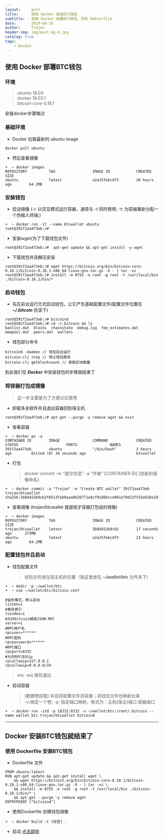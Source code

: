 ```yaml
---
layout:     post
title:      使用 Docker 安装BTC钱包
subtitle:   使用 Docker 部署BTC钱包，另有 Dokcerfile
date:       2019-08-16
author:     Trojan
header-img: img/post-bg-9.jpg
catalog: true
tags:
    - Docket
---
```


## 使用 Docker 部署BTC钱包

### **环境**
>  ubuntu 18.04  
>  docker 19.03.1  
>  *bitcoin-core-0.18.1*

安装docker步骤略过

### **基础环境**   
- Docker 拉取最新的 ubuntu image   
```
docker pull ubuntu 
```   
- 然后查看镜像   

```
➜  ~ docker images
REPOSITORY          TAG                 IMAGE ID            CREATED             SIZE
ubuntu              latest              a2a15febcdf3        20 hours ago        64.2MB
```   

### **安装钱包**   

- 启动镜像 (-i: 以交互模式运行容器，通常与 -t 同时使用; -t: 为容器重新分配一个伪输入终端;)   
```
➜  ~ docker run -it --name btcwallet ubuntu
root@391f2aa473eb:/# 
```   

- 安装wget(为了下载钱包文件)   

```
root@391f2aa473eb:/#  apt-get update && apt-get install -y wget
```   

- 下载钱包并且解压安装   

```
root@391f2aa473eb:/# wget https://bitcoin.org/bin/bitcoin-core-0.18.1/bitcoin-0.18.1-x86_64-linux-gnu.tar.gz -O - | tar -xz
root@391f2aa473eb:/# install -m 0755 -o root -g root -t /usr/local/bin ./bitcoin-0.18.1/bin/*
```   

### **启动钱包**   

- 先在前台运行方式启动钱包，让它产生基础配置文件(配置文件位置在  ***~/.bitcoin***  目录下)   

```
root@391f2aa473eb:/# bitcoind
root@391f2aa473eb:/# cd ~/.bitcoin && ls
banlist.dat  blocks  chainstate  debug.log  fee_estimates.dat  mempool.dat  peers.dat  wallets
```   

- 钱包部分命令   

```
bitcoind -daemon // 钱包后台运行
bitcoin-cli stop // 停止钱包服务
bitcoin-cli getblockcount // 获取区块数量
```   

到此我们在 ***Docker*** 中安装钱包的步骤就结束了   


### **将容器打包成镜像**   

> 这一步主要是为了方便以后使用   

- 卸载多余软件并且退出容器回到宿主机   

```
root@391f2aa473eb:/# apt-get --purge -y remove wget && exit
```   

- 查看容器   

```
➜  ~ docker ps -a
CONTAINER ID        IMAGE               COMMAND             CREATED             STATUS                      PORTS               NAMES
391f2aa473eb        ubuntu              "/bin/bash"         3 hours ago         Exited (0) 34 seconds ago                       btcwallet
```   

- 打包   

   > docker commit -m  "提交信息"   -a  "作者"   [CONTAINER ID]  [给新的镜像命名]   
   
```
➜  ~ docker commit -a "Trojan" -m "Create BTC wallet" 391f2aa473eb trojan/btcwallet
sha256:3b8d452b9cb2f6513fab9aaa8b26771e8cf91d66cce901e79d13f532e610a191
```   

- 查看镜像 (trojan/btcwallet 就是刚才容器打包成的镜像)   

```
➜  ~ docker images
REPOSITORY          TAG                 IMAGE ID            CREATED             SIZE
trojan/btcwallet    latest              3b8d452b9cb2        17 seconds ago      272MB
ubuntu              latest              a2a15febcdf3        23 hours ago        64.2MB
```   

<span id="jump"></span>   

### **配置钱包并且启动**

- 钱包配置文件  
   > 钱包文件放在宿主机的位置（我这里放在 ***~/wallet/btc*** 文件夹下）   
   
```
➜  ~ mkdir -p ~/wallet/btc
➜  ~ vim ~/wallet/btc/bitcoin.conf

#监听模式，默认启动
listen=1
#事务索引
txindex=1
#允许bitcoin接收JSON-RPC
server=1
#RPC用户名
rpcuser=******
#RPC密码
rpcpassword=******
#RPC端口
rpcport=8332
#允许RPC访问ip
rpcallowip=127.0.0.1
rpcallowip=0.0.0.0/24
```   

> esc :wq 保存退出   


- 启动容器   

   > (数据卷挂载) 并且将配置文件进容器；将钱包文件也映射出来   
   >  -v:绑定一个卷; -p: 指定端口映射，格式为：主机(宿主)端口:容器端口   
   
```
➜  ~ docker run -itd -p 18332:8332 -v ~/wallet/btc:/root/.bitcoin --name wallet_btc trojan/btcwallet bitcoind
```   

---   
Docker 安装BTC钱包就结束了   
---   


### 使用 Dockerfile 安装BTC钱包   

- Dockerfile 文件   

```
FROM ubuntu:latest
RUN apt-get update && apt-get install wget \
    && wget https://bitcoin.org/bin/bitcoin-core-0.18.1/bitcoin-0.18.1-x86_64-linux-gnu.tar.gz -O - | tar -xz \
    && install -m 0755 -o root -g root -t /usr/local/bin ./bitcoin-0.18.1/bin/* \
    && apt-get --purge -y remove wget
ENTRYPOINT ["bitcoind"]
```   

- 使用Dockerfile 创建钱包镜像   

```
➜  ~ docker build -t [标签] .
```   

- 启动 [点击跳转](#jump)

   

